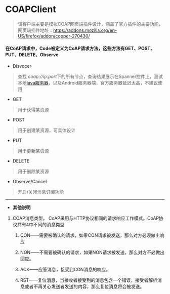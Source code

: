 # COAPClient
>该客户端主要是模拟COAP网页端插件设计，涵盖了官方插件的主要功能，网页端插件地址：https://addons.mozilla.org/en-US/firefox/addon/copper-270430/

#### 在CoAP请求中，Code被定义为CoAP请求方法，这些方法有GET、POST、PUT、DELETE、Observe

  - Disvocer
> 查找 *coap://ip:port*下的所有节点，查询结果展示在Spanner控件上，测试本地[java服务器](https://github.com/bysr/CoAPService)，以及Android服务器端，官方服务器延迟太高，不建议使用
- GET
> 用于获得某资源
- POST
> 用于创建某资源，可具体设计
- PUT
> 用于更新某资源
- DELETE
> 用于删除某资源
- Observe/Cancel
> 开启/关闭消息订阅功能

---


- **其他说明**

1. COAP消息类型。 CoAP采用与HTTP协议相同的请求响应工作模式。CoAP协议共有4中不同的消息类型
    1. CON——需要被确认的请求，如果CON请求被发送，那么对方必须做出响应
    2. NON——不需要被确认的请求，如果NON请求被发送，那么对方不必做出回应。
    3. ACK——应答消息，接受到CON消息的响应。

    4. RST——复位消息，当接收者接受到的消息包含一个错误，接受者解析消息或者不再关心发送者发送的内容，那么复位消息将会被发送。
